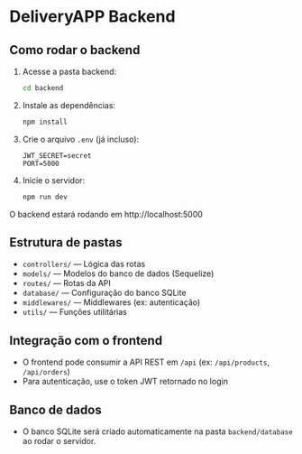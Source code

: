 # DeliveryAPP Backend

## Como rodar o backend

1. Acesse a pasta backend:
   ```sh
   cd backend
   ```
2. Instale as dependências:
   ```sh
   npm install
   ```
3. Crie o arquivo `.env` (já incluso):
   ```env
   JWT_SECRET=secret
   PORT=5000
   ```
4. Inicie o servidor:
   ```sh
   npm run dev
   ```

O backend estará rodando em http://localhost:5000

## Estrutura de pastas
- `controllers/` — Lógica das rotas
- `models/` — Modelos do banco de dados (Sequelize)
- `routes/` — Rotas da API
- `database/` — Configuração do banco SQLite
- `middlewares/` — Middlewares (ex: autenticação)
- `utils/` — Funções utilitárias

## Integração com o frontend
- O frontend pode consumir a API REST em `/api` (ex: `/api/products`, `/api/orders`)
- Para autenticação, use o token JWT retornado no login

## Banco de dados
- O banco SQLite será criado automaticamente na pasta `backend/database` ao rodar o servidor.
